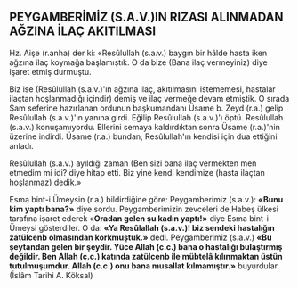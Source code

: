 ## PEYGAMBERİMİZ (S.A.V.)lN RIZASI  ALINMADAN AĞZINA İLAÇ AKITILMASI

Hz. Aişe (r.anha) der ki: «Resûlullah (s.a.v.) baygın bir hâlde hasta iken ağzına ilaç koymağa başlamıştık. O da bize (Bana ilaç vermeyiniz) diye işaret etmiş durmuştu.

Biz ise (Resûlullah (s.a.v.)'ın ağzına ilaç, akıtılmasını istememesi, hastalar ilaçtan hoşlan­madığı içindir) demiş ve ilaç vermeğe devam et­miştik. O sırada Şam seferine hazırlanan ordu­nun başkumandanı Üsame b. Zeyd (r.a.) gelip Resûlullah (s.a.v.)'ın yanına girdi. Eğilip Resû­lullah (s.a.v.)'ı öptü. Resûlullah (s.a.v.) konuşamıyordu. Ellerini semaya kaldırdıktan sonra Üsa­me (r.a.)'nin üzerine indirdi. Üsame (r.a.) bun­dan, Resûlullah'ın kendisi için dua ettiğini anladı.

Resûlullah (s.a.v.) ayıldığı zaman (Ben si­zi bana ilaç vermekten men etmedim mi idi? di­ye hitap etti. Biz yine kendi kendimize (hasta ilaçtan hoşlanmaz) dedik.»

Esma bint-i Ümeysin (r.a.) bildirdiğine gö­re: Peygamberimiz (s.a.v.): **«Bunu kim yaptı ba­na?»** diye sordu. Peygamberimizin zevceleri de Habeş ülkesi tarafına işaret ederek «**Oradan ge­len şu kadın yaptı!»** diye Esma bint-i Ümeysi gösterdiler. O da: **«Ya Resûlallah (s.a.v.)! biz sendeki hastalığın zatülcenb olmasından kork­muştuk.»** dedi. Peygamberimiz (s.a.v.) **«Bu şey­tandan gelen bir şeydir. Yüce Allah (c.c.) bana o hastalığı bulaştırmış değildir. Ben Allah (c.c.) katında zatülcenb ile mübtelâ kılınmaktan üs­tün tutulmuşumdur. Allah (c.c.) onu bana mu­sallat kılmamıştır.»** buyurdular. (İslâm Tarihi A. Köksal)
